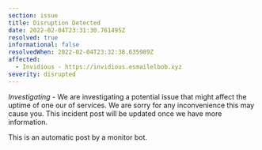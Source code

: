 ```yaml
---
section: issue
title: Disruption Detected
date: 2022-02-04T23:31:30.761495Z
resolved: true
informational: false
resolvedWhen: 2022-02-04T23:32:38.635989Z
affected:
  - Invidious - https://invidious.esmailelbob.xyz
severity: disrupted
---
```

*Investigating* - We are investigating a potential issue that might affect the uptime of one our of services. We are sorry for any inconvenience this may cause you. This incident post will be updated once we have more information.

This is an automatic post by a monitor bot.
        